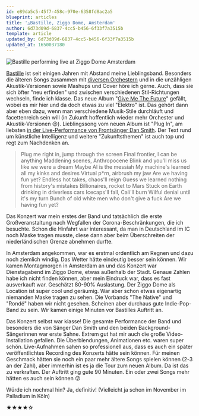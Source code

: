 ```yaml
---
id: e89da5c5-45f7-458c-970e-6358fd8ac2a5
blueprint: articles
title: '△Bastille, Ziggo Dome, Amsterdam'
author: 6d73d09d-6837-4cc5-b456-6f33f7a3515b
template: article
updated_by: 6d73d09d-6837-4cc5-b456-6f33f7a3515b
updated_at: 1650037180
---
```

![Bastille performing live at Ziggo Dome Amsterdam](/assets/bastille.gif)

[Bastille](https://de.wikipedia.org/wiki/Bastille_(Band)) ist seit einigen Jahren mit Abstand meine Lieblingsband. Besonders die älteren Songs zusammen mit [diversen Orchestern](https://www.youtube.com/watch?v=XcGjWvyc65Q) und in die unzähligen Akustik-Versionen sowie Mashups und Cover höre ich gerne. Auch, dass sie sich öfter "neu erfinden" und zwischen verschiedenen Stil-Richtungen wechseln, finde ich klasse. Das neue Album "[Give Me The Future](https://open.spotify.com/album/4OAET9jwMLVkoiciXfXRRT)" gefällt, wobei es mir hier und da doch etwas zu viel "Elektro" ist. Das gehört dann aber eben dazu, wenn man verschiedene Musik-Stile durchläuft und facettenreich sein will (in Zukunft hoffentlich wieder mehr Orchester und Akustik-Versionen 😉). Lieblingssong vom neuen Album ist "Plug In", am liebsten [in der Live-Performance von Frontsänger Dan Smith](https://www.youtube.com/watch?v=BG6aNEpgHVw). Der Text rund um künstliche Intelligenz und weitere "Zukunftsthemen" ist auch top und regt zum Nachdenken an.

> Plug me right in, jump through the screen
Final frontier, I can be anything
Maddening scenes, Anthropocene
Blink and you'll miss us like we were a dream
Maybe AI is the messiah
My machine's learned all my kinks and desires
Virtual p*rn, airbrush my jaw
Are we having fun yet?
Endless hot takes, chaos'll reign
Guess we learned nothing from history's mistakes
Billionaires, rocket to Mars
Stuck on Earth drinking in driverless cars
Icecaps'll fall, Cali'll burn
Wilful denial until it's my turn
Bunch of old white men who don't give a fuck
Are we having fun yet?


Das Konzert war mein erstes der Band und tatsächlich die erste Großveranstaltung nach Wegfallen der Corona-Beschränkungen, die ich besuchte. Schon die Hinfahrt war interessant, da man in Deutschland im IC noch Maske tragen musste, diese dann aber beim Überschreiten der niederländischen Grenze abnehmen durfte.

In Amsterdam angekommen, war es erstmal ordentlich am Regnen und dazu noch ziemlich windig. Das Wetter hätte eindeutig besser sein können. Wir kamen Montagmorgen in Amsterdam an und das Konzert war Dienstagabend im Ziggo Dome, etwas außerhalb der Stadt. Genaue Zahlen habe ich nicht finden können, aber mein Eindruck war, dass es fast ausverkauft war. Geschätzt 80-90% Auslastung. Der Ziggo Dome als Location ist super cool und geräumig. War aber schon etwas eigenartig niemanden Maske tragen zu sehen. Die Vorbands "The Native" und "Rondé" haben wir nicht gesehen. Scheinen aber durchaus gute Indie-Pop-Band zu sein. Wir kamen einige Minuten vor Bastilles Auftritt an.

Das Konzert selbst war klasse! Die gesamte Performance der Band und besonders die von Sänger Dan Smith und den beiden Background-Sängerinnen war erste Sahne. Extrem gut hat mir auch die große Video-Installation gefallen. Die Überblendungen, Animationen etc. waren super schön. Live-Aufnahmen sahen so professionell aus, dass es auch ein später veröffentlichtes Recording des Konzerts hätte sein können. Für meinen Geschmack hätten sie noch ein paar mehr ältere Songs spielen können (2-3 an der Zahl), aber immerhin ist es ja die Tour zum neuen Album. Da ist das zu verkraften. Der Auftritt ging gute 90 Minuten. Ein oder zwei Songs mehr hätten es auch sein können 😜

Würde ich nochmal hin? Ja, definitiv! (Vielleicht ja schon im November im Palladium in Köln)

★★★★☆